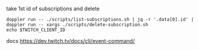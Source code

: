 take 1st id of subscriptions and delete
```
doppler run -- ./scripts/list-subscriptions.sh | jq -r '.data[0].id' | doppler run -- xargs ./scripts/delete-subscription.sh
echo $TWITCH_CLIENT_ID
```

docs
https://dev.twitch.tv/docs/cli/event-command/
